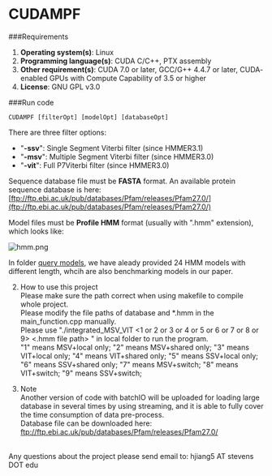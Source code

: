 # CUDAMPF
###Requirements
1. **Operating system(s)**: Linux
2. **Programming language(s)**: CUDA C/C++, PTX assembly
3. **Other requirement(s)**: CUDA 7.0 or later, GCC/G++ 4.4.7 or later, CUDA-
enabled GPUs with Compute Capability of 3.5 or higher
4. **License**: GNU GPL v3.0

###Run code
```
CUDAMPF [filterOpt] [modelOpt] [databaseOpt]
```
There are three filter options:
- "**-ssv**": Single Segment Viterbi filter (since HMMER3.1)
- "**-msv**": Multiple Segment Viterbi filter (since HMMER3.0)
- "**-vit**": Full P7Viterbi filter (since HMMER3.0)

Sequence database file must be **FASTA** format. An available protein sequence database is here: [ftp://ftp.ebi.ac.uk/pub/databases/Pfam/releases/Pfam27.0/](ftp://ftp.ebi.ac.uk/pub/databases/Pfam/releases/Pfam27.0/)

Model files must be **Profile HMM** format (usually with ".hmm" extension), which looks like:

![hmm.png]({{site.baseurl}}/hmm.png)

In folder [query models](https://github.com/Super-Hippo/CUDAMPF/tree/master/quey%20models), we have aleady provided 24 HMM models with different length, whcih are also benchmarking models in our paper.





2. How to use this project <br />
Please make sure the path correct when using makefile to compile whole project. <br />
Please modify the file paths of database and *.hmm in the main_function.cpp manually. <br />
Please use "./integrated_MSV_VIT <1 or 2 or 3 or 4 or 5 or 6 or 7 or 8 or 9> <.hmm file path> <database file path>" in local folder to run the program. <br />
"1" means MSV+local only; "2" means MSV+shared only; "3" means VIT+local only; "4" means VIT+shared only; "5" means SSV+local only; "6" means SSV+shared only; "7" means MSV+switch; "8" means VIT+switch; "9" means SSV+switch; <br />

3. Note <br />
Another version of code with batchIO will be uploaded for loading large database in several times by using streaming, and it is able to fully cover the time consumption of data pre-process. <br />
Database file can be downloaded here: ftp://ftp.ebi.ac.uk/pub/databases/Pfam/releases/Pfam27.0/ <br />

<br /> Any questions about the project please send email to: hjiang5 AT stevens DOT edu <br />

